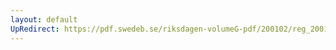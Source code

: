 ```yaml
---
layout: default
UpRedirect: https://pdf.swedeb.se/riksdagen-volumeG-pdf/200102/reg_200102/reg_200102_0553.pdf
---
```

